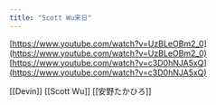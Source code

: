 ```yaml
---
title: "Scott Wu来日"
---
```


[https://www.youtube.com/watch?v=UzBLeOBm2_0](https://www.youtube.com/watch?v=UzBLeOBm2_0)
[https://www.youtube.com/watch?v=c3D0hNJA5xQ](https://www.youtube.com/watch?v=c3D0hNJA5xQ)

[[Devin]]
[[Scott Wu]]
[[安野たかひろ]]
